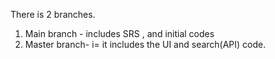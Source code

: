 There is 2 branches.

1. Main branch - includes SRS , and initial codes
2. Master branch- i= it includes the UI and search(API) code.
